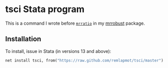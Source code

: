 # tsci Stata program

This is a command I wrote before [`mrratio`](https://github.com/remlapmot/mrrobust/blob/master/mrratio.ado) in my [mrrobust](https://github.com/remlapmot/mrrobust) package.

## Installation
To install, issue in Stata (in versions 13 and above):
``` stata
net install tsci, from("https://raw.github.com/remlapmot/tsci/master")
```
